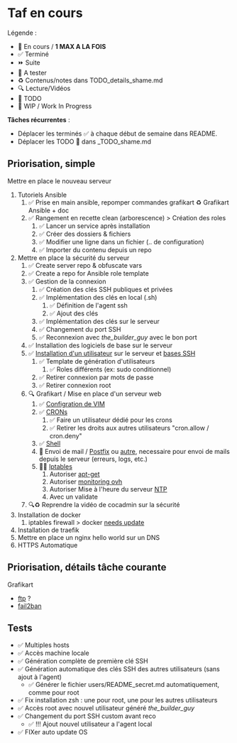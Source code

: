 # Taf en cours

Légende :

- 🚀  En cours / **1 MAX A LA FOIS**
- ✅  Terminé
- ⏩  Suite
- 📌 A tester
- ♻️  Contenus/notes dans TODO_details_shame.md
- 🔍  Lecture/Vidéos
- 🌱 TODO
- 🚧 WIP / Work In Progress

**Tâches récurrentes** :

- Déplacer les terminés ✅ à chaque début de semaine dans README.
- Déplacer les TODO 🌱 dans _TODO_shame.md

## Priorisation, simple

Mettre en place le nouveau serveur

1. Tutoriels Ansible
   1. ✅ Prise en main ansible, repomper commandes grafikart ♻️ Grafikart Ansible + doc
   2. ✅ Rangement en recette clean (arborescence) > Création des roles
      1. ✅ Lancer un service après installation
      2. ✅ Créer des dossiers & fichiers
      3. ✅ Modifier une ligne dans un fichier (.. de configuration)
      4. ✅ Importer du contenu depuis un repo
2. Mettre en place la sécurité du serveur
   1. ✅ Create server repo & obfuscate vars
   2. ✅ Create a repo for Ansible role template
   3. ✅ Gestion de la connexion
      1. ✅ Création des clés SSH publiques et privées
      2. ✅ Implémentation des clés en local (.sh)
         1. ✅ Définition de l'agent ssh
         2. ✅ Ajout des clés
      3. ✅ Implémentation des clés sur le serveur
      4. ✅ Changement du port SSH
      5. ✅ Reconnexion avec *the_builder_guy* avec le bon port
   4. ✅ Installation des logiciels de base sur le serveur
   5. ✅ [Installation d'un utilisateur](https://www.grafikart.fr/tutoriels/ansible-753) sur le serveur et [bases SSH](https://www.grafikart.fr/tutoriels/ssh-686)
      1. ✅ Template de génération d'utilisateurs
         1. ✅ Roles différents (ex: sudo conditionnel)
      2. ✅ Retirer connexion par mots de passe
      3. ✅ Retirer connexion root
   6. 🔍 Grafikart / Mise en place d'un serveur web
      1. ✅ [Configration de VIM](https://www.grafikart.fr/tutoriels/vim-685)
      2. ✅ [CRONs](https://www.grafikart.fr/tutoriels/cron-tache-recurrente-1013)
         1. ✅ Faire un utilisateur dédié pour les crons
         2. ✅ Retirer les droits aux autres utilisateurs "cron.allow / cron.deny"
      3. ✅ [Shell](https://www.grafikart.fr/tutoriels/pimp-my-shell-750)
      4. 🌱 Envoi de mail / [Postfix](https://www.grafikart.fr/tutoriels/postfix-sendonly-695) ou [autre](https://www.ubuntupit.com/best-linux-mail-server-software-and-solutions/), necessaire pour envoi de mails depuis le serveur (erreurs, logs, etc.)
      5. 🚀🚧 [Iptables](https://www.grafikart.fr/tutoriels/iptables-694)
         1. Autoriser [apt-get](https://www.grafikart.fr/tutoriels/iptables-694#c44945)
         2. Autoriser [monitoring ovh](https://www.grafikart.fr/tutoriels/iptables-694#c42917)
         3. Autoriser Mise à l'heure du serveur [NTP](https://www.google.com/search?q=ntp)
         4. Avec un validate
   7. 🔍♻️ Reprendre la vidéo de cocadmin sur la sécurité
3. Installation de docker
   1. iptables firewall > docker [needs update](https://github.com/nickjj/ansible-iptables/blob/master/tasks/main.yml)
4. Installation de traefik
5. Mettre en place un nginx hello world sur un DNS
6. HTTPS Automatique

## Priorisation, détails tâche courante

Grafikart

- [ftp](https://www.grafikart.fr/tutoriels/proftpd-755) ?
- [fail2ban](https://www.grafikart.fr/tutoriels/fail2ban-698)

## Tests

- ✅ Multiples hosts
- ✅ Accès machine locale
- ✅ Génération complète de première clé SSH
- ✅ Génération automatique des clés SSH des autres utilisateurs (sans ajout à l'agent)
  - ✅ Générer le fichier users/README_secret.md automatiquement, comme pour root
- ✅ Fix installation zsh : une pour root, une pour les autres utilisateurs
- ✅ Accès root avec nouvel utilisateur généré *the_builder_guy*
- ✅ Changement du port SSH custom avant reco
  - ✅ !!! Ajout nouvel utilisateur a l'agent local
- ✅ FIXer auto update OS
